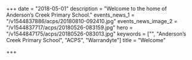 +++
date = "2018-05-01"
description = "Welcome to the home of Anderson’s Creek Primary School."
events_news_1 = "/v1544837886/acps/20180810-092410.jpg"
events_news_image_2 = "/v1544837717/acps/20180526-083159.jpg"
hero = "/v1544847175/acps/20180526-083013.jpg"
keywords = ["", "Anderson’s Creek Primary School", "ACPS", "Warrandyte"]
title = "Welcome"

+++
